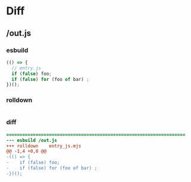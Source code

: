 # Diff
## /out.js
### esbuild
```js
(() => {
  // entry.js
  if (false) foo;
  if (false) for (foo of bar) ;
})();
```
### rolldown
```js


```
### diff
```diff
===================================================================
--- esbuild	/out.js
+++ rolldown	entry_js.mjs
@@ -1,4 +0,0 @@
-(() => {
-    if (false) foo;
-    if (false) for (foo of bar) ;
-})();

```